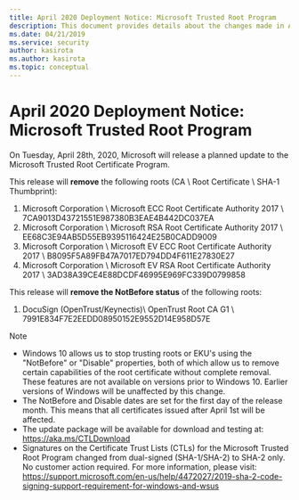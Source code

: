 ```yaml
---
title: April 2020 Deployment Notice: Microsoft Trusted Root Program 
description: This document provides details about the changes made in April 2020 to the root store.
ms.date: 04/21/2019
ms.service: security
author: kasirota
ms.author: kasirota
ms.topic: conceptual
---
```


# April 2020 Deployment Notice: Microsoft Trusted Root Program 

On Tuesday, April 28th, 2020, Microsoft will release a planned update to the Microsoft Trusted Root Certificate Program.

This release will **remove** the following roots (CA \ Root Certificate \ SHA-1 Thumbprint):

1. Microsoft Corporation \\ Microsoft ECC Root Certificate Authority 2017 \\ 7CA9013D43721551E987380B3EAE4B442DC037EA
2. Microsoft Corporation \\ Microsoft RSA Root Certificate Authority 2017 \\ EE68C3E94AB5D55EB9395116424E25B0CADD9009
3. Microsoft Corporation \\ Microsoft EV ECC Root Certificate Authority 2017 \\ B8095F5A89FB47A7017ED794DD4F611E27830E27
4. Microsoft Corporation \\ Microsoft EV RSA Root Certificate Authority 2017 \\ 3AD38A39CE4E88DCDF46995E969FC339D0799858

This release will **remove the NotBefore status** of the following roots: 
1. DocuSign (OpenTrust/Keynectis)\\ OpenTrust Root CA G1 \\ 7991E834F7E2EEDD08950152E9552D14E958D57E



>[!NOTE]
> * Windows 10 allows us to stop trusting roots or EKU's using the "NotBefore" or "Disable" properties, both of which allow us to remove certain capabilities of the root certificate without complete removal. These features are not available on versions prior to Windows 10. Earlier versions of Windows will be unaffected by this change. 
> * The NotBefore and Disable dates are set for the first day of the release month. This means that all certificates issued after April 1st will be affected.  
> * The update package will be available for download and testing at: <https://aka.ms/CTLDownload>
> * Signatures on the Certificate Trust Lists (CTLs) for the Microsoft Trusted Root Program changed from dual-signed (SHA-1/SHA-2) to SHA-2 only. No customer action required. For more information, please visit: <https://support.microsoft.com/en-us/help/4472027/2019-sha-2-code-signing-support-requirement-for-windows-and-wsus> 
